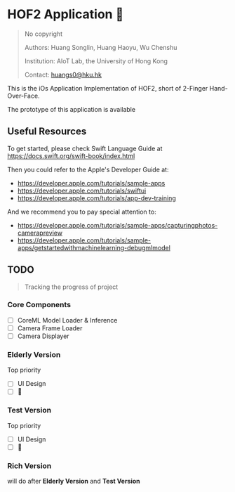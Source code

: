 # HOF2 Application :rofl:

> No copyright
>
> Authors: Huang Songlin, Huang Haoyu, Wu Chenshu
>
> Institution: AIoT Lab, the University of Hong Kong
>
> Contact: huangs0@hku.hk

This is the iOs Application Implementation of HOF2, short of 2-Finger Hand-Over-Face.

The prototype of this application is available

## Useful Resources
To get started, please check Swift Language Guide at https://docs.swift.org/swift-book/index.html

Then you could refer to the Apple's Developer Guide at:
* https://developer.apple.com/tutorials/sample-apps
* https://developer.apple.com/tutorials/swiftui
* https://developer.apple.com/tutorials/app-dev-training

And we recommend you to pay special attention to:
* https://developer.apple.com/tutorials/sample-apps/capturingphotos-camerapreview
* https://developer.apple.com/tutorials/sample-apps/getstartedwithmachinelearning-debugmlmodel

## TODO

> Tracking the progress of project

### Core Components
- [ ] CoreML Model Loader & Inference
- [ ] Camera Frame Loader
- [ ] Camera Displayer

### Elderly Version
Top priority
- [ ] UI Design
- [ ] :thinking:

### Test Version
Top priority
- [ ] UI Design
- [ ] :thinking:

### Rich Version
will do after **Elderly Version** and **Test Version**
